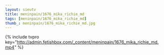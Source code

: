 ```yaml
--- 
layout: sieutv
title: meninpain/1676_mika_richie_md
tags: [meninpain/1676_mika_richie_md]
thumb_: meninpain/1676_mika_richie_md.jpg
---
```

{% include tvpro key="http://admin.fetishbox.com/_content/meninpain/1676_mika_richie_md.mp4" %} 
